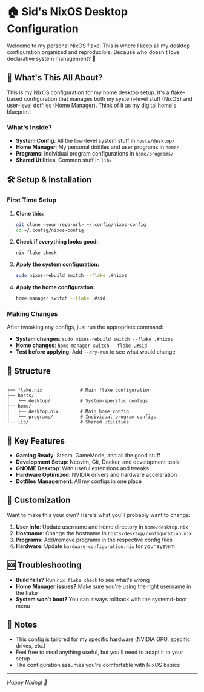# 🏠 Sid's NixOS Desktop Configuration

Welcome to my personal NixOS flake! This is where I keep all my desktop configuration organized and reproducible. Because who doesn't love declarative system management? 🎉

## 🚀 What's This All About?

This is my NixOS configuration for my home desktop setup. It's a flake-based configuration that manages both my system-level stuff (NixOS) and user-level dotfiles (Home Manager). Think of it as my digital home's blueprint!

### What's Inside?

- **System Config**: All the low-level system stuff in `hosts/desktop/`
- **Home Manager**: My personal dotfiles and user programs in `home/`
- **Programs**: Individual program configurations in `home/programs/`
- **Shared Utilities**: Common stuff in `lib/`

## 🛠️ Setup & Installation

### First Time Setup

1. **Clone this:**

   ```bash
   git clone <your-repo-url> ~/.config/nixos-config
   cd ~/.config/nixos-config
   ```

2. **Check if everything looks good:**

   ```bash
   nix flake check
   ```

3. **Apply the system configuration:**

   ```bash
   sudo nixos-rebuild switch --flake .#nixos
   ```

4. **Apply the home configuration:**
   ```bash
   home-manager switch --flake .#sid
   ```

### Making Changes

After tweaking any configs, just run the appropriate command:

- **System changes**: `sudo nixos-rebuild switch --flake .#nixos`
- **Home changes**: `home-manager switch --flake .#sid`
- **Test before applying**: Add `--dry-run` to see what would change

## 📁 Structure

```
.
├── flake.nix              # Main flake configuration
├── hosts/
│   └── desktop/           # System-specific configs
├── home/
│   ├── desktop.nix        # Main home config
│   └── programs/          # Individual program configs
└── lib/                   # Shared utilities
```

## 🎯 Key Features

- **Gaming Ready**: Steam, GameMode, and all the good stuff
- **Development Setup**: Neovim, Git, Docker, and development tools
- **GNOME Desktop**: With useful extensions and tweaks
- **Hardware Optimized**: NVIDIA drivers and hardware acceleration
- **Dotfiles Management**: All my configs in one place

## 🔧 Customization

Want to make this your own? Here's what you'll probably want to change:

1. **User Info**: Update username and home directory in `home/desktop.nix`
2. **Hostname**: Change the hostname in `hosts/desktop/configuration.nix`
3. **Programs**: Add/remove programs in the respective config files
4. **Hardware**: Update `hardware-configuration.nix` for your system

## 🆘 Troubleshooting

- **Build fails?** Run `nix flake check` to see what's wrong
- **Home Manager issues?** Make sure you're using the right username in the flake
- **System won't boot?** You can always rollback with the systemd-boot menu

## 📝 Notes

- This config is tailored for my specific hardware (NVIDIA GPU, specific drives, etc.)
- Feel free to steal anything useful, but you'll need to adapt it to your setup
- The configuration assumes you're comfortable with NixOS basics

---

_Happy Nixing! 🎊_
